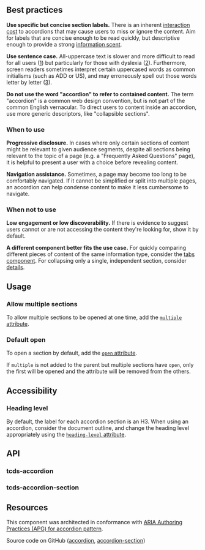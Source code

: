 <!--lede
  Accordions collapse sections of content under associated headings. Users can then click the headings to disclose the content.
lede-->

<!--twig
{% embed "@tch/includes/example.twig" %}
{% block code %}
<tcds-accordion>
  <tcds-accordion-section label="Example section 1">
    Lorem ipsum dolor sit amet, consectetur adipiscing elit, sed do
    eiusmod tempor incididunt ut labore et dolore magna aliqua. Ut
    enim ad minim veniam, quis nostrud exercitation ullamco laboris
    nisi ut aliquip ex ea commodo consequat.
  </tcds-accordion-section>
  <tcds-accordion-section label="Example section 2">
    Lorem ipsum is simply dummy text of the printing and typesetting
    industry. Lorem ipsum has been the industry's standard dummy text
    ever since the 1500s, when an unknown printer took a galley of 
    type and scrambled it to make a type specimen book.
  </tcds-accordion-section>
  <tcds-accordion-section label="Example section 3">
    Contrary to popular belief, Lorem Ipsum is not simply random text.
    It has roots in a piece of classical Latin literature from 45 BC,
    making it over two millennia old.
  </tcds-accordion-section>
</tcds-accordion>
{% endblock %}
{% block content %}
<tcds-accordion heading-level="2">
  <tcds-accordion-section label="Example section 1">
    <p>Lorem ipsum dolor sit amet, consectetur adipiscing elit, sed do
    eiusmod tempor incididunt ut labore et dolore magna aliqua. Ut
    enim ad minim veniam, quis nostrud exercitation ullamco laboris
    nisi ut aliquip ex ea commodo consequat.</p>
  </tcds-accordion-section>
  <tcds-accordion-section label="Example section 2">
    <p>Lorem ipsum is simply dummy text of the printing and typesetting
    industry. Lorem ipsum has been the industry's standard dummy text
    ever since the 1500s, when an unknown printer took a galley of 
    type and scrambled it to make a type specimen book.</p>
  </tcds-accordion-section>
  <tcds-accordion-section label="Example section 3">
    <p>Contrary to popular belief, Lorem Ipsum is not simply random text.
    It has roots in a piece of classical Latin literature from 45 BC,
    making it over two millennia old.</p>
  </tcds-accordion-section>
</tcds-accordion>
{% endblock %}
{% endembed %}
twig-->

## Best practices
**Use specific but concise section labels.** There is an inherent [interaction cost](https://www.nngroup.com/articles/interaction-cost-definition/ "Interaction Cost - Nielsen Norman Group") to accordions that may cause users to miss or ignore the content. Aim for labels that are concise enough to be read quickly, but descriptive enough to provide a strong [information scent](https://www.nngroup.com/articles/information-scent/ "Information Scent - Nielsen Norman Group").

**Use sentence case.** All-uppercase text is slower and more difficult to read for all users ([1](https://www.w3.org/TR/low-vision-needs/#capitalization)) but particularly for those with dyslexia ([2](https://www.bdadyslexia.org.uk/advice/employers/creating-a-dyslexia-friendly-workplace/dyslexia-friendly-style-guide#:~:text=Avoid%20text%20in%20uppercase/capital%20letters%20and%20small%20caps%2C%20which%20can%20be%20less%20familiar%20to%20the%20reader%20and%20harder%20to%20read.)). Furthermore, screen readers sometimes interpret certain uppercased words as common initialisms (such as ADD or US), and may erroneously spell out those words letter by letter ([3](https://webaim.org/techniques/screenreader/#:~:text=Screen%20readers%20try%20to%20pronounce%20acronyms%2C%20if%20there%20are%20sufficient%20vowels/consonants%20to%20be%20pronounceable.%20Otherwise%2C%20they%20spell%20out%20the%20letters.)).

**Do not use the word "accordion" to refer to contained content.** The term "accordion" is a common web design convention, but is not part of the common English vernacular. To direct users to content inside an accordion, use more generic descriptors, like "collapsible sections".

### When to use
**Progressive disclosure.** In cases where only certain sections of content might be relevant to given audience segments, despite all sections being relevant to the topic of a page (e.g. a "Frequently Asked Questions" page), it is helpful to present a user with a choice before revealing content.

**Navigation assistance.** Sometimes, a page may become too long to be comfortably navigated. If it cannot be simplified or split into multiple pages, an accordion can help condense content to make it less cumbersome to navigate.

### When not to use
**Low engagement or low discoverability.** If there is evidence to suggest users cannot or are not accessing the content they're looking for, show it by default.

**A different component better fits the use case.** For quickly comparing different pieces of content of the same information type, consider the [tabs component](/components/tabs). For collapsing only a single, independent section, consider [details](/content/details).

## Usage
### Allow multiple sections
To allow multiple sections to be opened at one time, add the [`multiple` attribute](#multiple-attribute).

<!--twig
{% embed "@tch/includes/example.twig" with {
  line_highlight: "1",
} %}
{% block code %}
<tcds-accordion multiple>
  <tcds-accordion-section label="Multiselectable example 1">
    Lorem ipsum dolor sit amet, consectetur adipiscing elit, sed do
    eiusmod tempor incididunt ut labore et dolore magna aliqua. Ut
    enim ad minim veniam, quis nostrud exercitation ullamco laboris
    nisi ut aliquip ex ea commodo consequat.
  </tcds-accordion-section>
  <tcds-accordion-section label="Multiselectable example 2">
    Lorem ipsum is simply dummy text of the printing and typesetting
    industry. Lorem ipsum has been the industry's standard dummy text
    ever since the 1500s, when an unknown printer took a galley of 
    type and scrambled it to make a type specimen book.
  </tcds-accordion-section>
  <tcds-accordion-section label="Multiselectable example 3">
    Contrary to popular belief, Lorem Ipsum is not simply random text.
    It has roots in a piece of classical Latin literature from 45 BC,
    making it over two millennia old.
  </tcds-accordion-section>
</tcds-accordion>
{% endblock %}
{% block content %}
<tcds-accordion multiple heading-level="4">
  <tcds-accordion-section label="Multiselectable example 1">
    <p>Lorem ipsum dolor sit amet, consectetur adipiscing elit, sed do
    eiusmod tempor incididunt ut labore et dolore magna aliqua. Ut
    enim ad minim veniam, quis nostrud exercitation ullamco laboris
    nisi ut aliquip ex ea commodo consequat.</p>
  </tcds-accordion-section>
  <tcds-accordion-section label="Multiselectable example 2">
    <p>Lorem ipsum is simply dummy text of the printing and typesetting
    industry. Lorem ipsum has been the industry's standard dummy text
    ever since the 1500s, when an unknown printer took a galley of 
    type and scrambled it to make a type specimen book.</p>
  </tcds-accordion-section>
  <tcds-accordion-section label="Multiselectable example 3">
    <p>Contrary to popular belief, Lorem Ipsum is not simply random text.
    It has roots in a piece of classical Latin literature from 45 BC,
    making it over two millennia old.</p>
  </tcds-accordion-section>
</tcds-accordion>
{% endblock %}
{% endembed %}
twig-->

### Default open
To open a section by default, add the [`open` attribute](#open-attribute).

<!--twig
{% embed "@tch/includes/example.twig" with {
  line_highlight: "2",
} %}
{% block code %}
<tcds-accordion>
  <tcds-accordion-section label="Default open example 1" open>
    Lorem ipsum dolor sit amet, consectetur adipiscing elit, sed do
    eiusmod tempor incididunt ut labore et dolore magna aliqua. Ut
    enim ad minim veniam, quis nostrud exercitation ullamco laboris
    nisi ut aliquip ex ea commodo consequat.
  </tcds-accordion-section>
  <tcds-accordion-section label="Default open example 2">
    Lorem ipsum is simply dummy text of the printing and typesetting
    industry. Lorem ipsum has been the industry's standard dummy text
    ever since the 1500s, when an unknown printer took a galley of 
    type and scrambled it to make a type specimen book.
  </tcds-accordion-section>
  <tcds-accordion-section label="Default open example 3">
    Contrary to popular belief, Lorem Ipsum is not simply random text.
    It has roots in a piece of classical Latin literature from 45 BC,
    making it over two millennia old.
  </tcds-accordion-section>
</tcds-accordion>
{% endblock %}
{% block content %}
<tcds-accordion heading-level="4">
  <tcds-accordion-section open label="Default open example 1">
    <p>Lorem ipsum dolor sit amet, consectetur adipiscing elit, sed do
    eiusmod tempor incididunt ut labore et dolore magna aliqua. Ut
    enim ad minim veniam, quis nostrud exercitation ullamco laboris
    nisi ut aliquip ex ea commodo consequat.</p>
  </tcds-accordion-section>
  <tcds-accordion-section label="Default open example 2">
    <p>Lorem ipsum is simply dummy text of the printing and typesetting
    industry. Lorem ipsum has been the industry's standard dummy text
    ever since the 1500s, when an unknown printer took a galley of 
    type and scrambled it to make a type specimen book.</p>
  </tcds-accordion-section>
  <tcds-accordion-section label="Default open example 3">
    <p>Contrary to popular belief, Lorem Ipsum is not simply random text.
    It has roots in a piece of classical Latin literature from 45 BC,
    making it over two millennia old.</p>
  </tcds-accordion-section>
</tcds-accordion>
{% endblock %}
{% endembed %}
twig-->

If `multiple` is not added to the parent but multiple sections have `open`, only the first will be opened and the attribute will be removed from the others.

## Accessibility
### Heading level
By default, the label for each accordion section is an H3. When using an accordion, consider the document outline, and change the heading level appropriately using the [`heading-level` attribute](#heading-level-attribute).

## API
### tcds-accordion
<!--twig {{ include("@tch/includes/api.twig", {
  attributes: [
    {
      name: "multiple",
      type: ["prop", "boolean"],
      description: "Allows multiple sections to be open at one time, and renders controls for opening or closing all sections at once.",
      required: "no",
    },
    {
      name: "heading-level",
      type: ["prop", "string"],
      description: "A number 2 through 6, default 3.",
      required: "no",
    },
  ],
  slots: [
    {
      name: "(default)",
      multiple: "no",
      description: "<code>tcds-accordion-section</code> elements.",
      required: "no",
    },
  ],
  methods: [
    {
      name: "openAll",
      description: "Opens all content sections.",
    },
    {
      name: "closeAll",
      description: "Closes all content sections.",
    },
  ],
}) }} twig-->

### tcds-accordion-section
<!--twig {{ include("@tch/includes/api.twig", {
  attributes: [
    {
      name: "label",
      type: ["prop", "string"],
      description: "The section heading of the content panel.",
      required: "yes",
    },
    {
      name: "open",
      type: ["state", "boolean"],
      description: "Content panel is open.",
      required: "no",
    },
  ],
  slots: [
    {
      name: "(default)",
      multiple: "no",
      description: "Content slot for panel.",
      required: "no",
    },
  ],
  methods: [
    {
      name: "open",
      description: "Opens the content section.",
    },
    {
      name: "close",
      description: "Closes the content section.",
    },
    {
      name: "toggle",
      description: "Opens if closed, closes if open.",
    },
  ],
}) }} twig-->

## Resources
This component was architected in conformance with [ARIA Authoring Practices (APG) for accordion pattern](https://www.w3.org/WAI/ARIA/apg/patterns/accordion/).

Source code on GitHub ([accordion](https://github.com/jacecotton/tcds/blob/main/components/accordion/), [accordion-section](https://github.com/jacecotton/tcds/blob/main/components/accordion-section/))